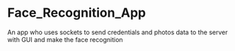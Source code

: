 # Face_Recognition_App
An app who uses sockets to send credentials and photos data to the server with GUI and make the face recognition
